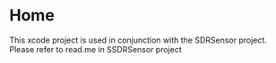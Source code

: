 # Home

This xcode project is used in conjunction with the SDRSensor project. Please refer to read.me in SSDRSensor project
